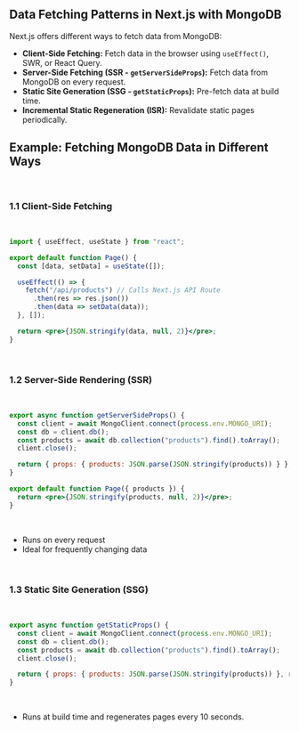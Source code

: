 ## Data Fetching Patterns in Next.js with MongoDB

Next.js offers different ways to fetch data from MongoDB:

* **Client-Side Fetching:** Fetch data in the browser using `useEffect()`, SWR, or React Query.
* **Server-Side Fetching (SSR - `getServerSideProps`):** Fetch data from MongoDB on every request.
* **Static Site Generation (SSG - `getStaticProps`):** Pre-fetch data at build time.
* **Incremental Static Regeneration (ISR):** Revalidate static pages periodically.


## Example: Fetching MongoDB Data in Different Ways
&nbsp;

### 1.1 Client-Side Fetching
&nbsp;

```jsx
import { useEffect, useState } from "react";

export default function Page() {
  const [data, setData] = useState([]);

  useEffect(() => {
    fetch("/api/products") // Calls Next.js API Route
      .then(res => res.json())
      .then(data => setData(data));
  }, []);

  return <pre>{JSON.stringify(data, null, 2)}</pre>;
}
```

&nbsp;

### 1.2 Server-Side Rendering (SSR)
&nbsp;

```jsx
export async function getServerSideProps() {
  const client = await MongoClient.connect(process.env.MONGO_URI);
  const db = client.db();
  const products = await db.collection("products").find().toArray();
  client.close();

  return { props: { products: JSON.parse(JSON.stringify(products)) } };
}

export default function Page({ products }) {
  return <pre>{JSON.stringify(products, null, 2)}</pre>;
}
```

&nbsp;

* Runs on every request
* Ideal for frequently changing data

&nbsp;

### 1.3 Static Site Generation (SSG)
&nbsp;

```jsx
export async function getStaticProps() {
  const client = await MongoClient.connect(process.env.MONGO_URI);
  const db = client.db();
  const products = await db.collection("products").find().toArray();
  client.close();

  return { props: { products: JSON.parse(JSON.stringify(products)) }, revalidate: 10 };
}
```

&nbsp;

* Runs at build time and regenerates pages every 10 seconds.